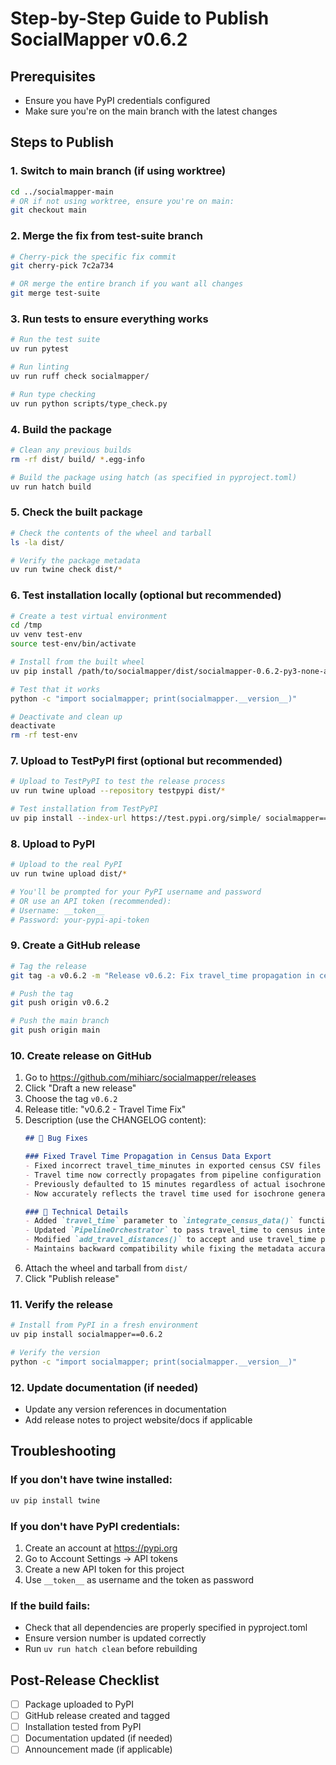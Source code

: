 # Step-by-Step Guide to Publish SocialMapper v0.6.2

## Prerequisites
- Ensure you have PyPI credentials configured
- Make sure you're on the main branch with the latest changes

## Steps to Publish

### 1. Switch to main branch (if using worktree)
```bash
cd ../socialmapper-main
# OR if not using worktree, ensure you're on main:
git checkout main
```

### 2. Merge the fix from test-suite branch
```bash
# Cherry-pick the specific fix commit
git cherry-pick 7c2a734

# OR merge the entire branch if you want all changes
git merge test-suite
```

### 3. Run tests to ensure everything works
```bash
# Run the test suite
uv run pytest

# Run linting
uv run ruff check socialmapper/

# Run type checking
uv run python scripts/type_check.py
```

### 4. Build the package
```bash
# Clean any previous builds
rm -rf dist/ build/ *.egg-info

# Build the package using hatch (as specified in pyproject.toml)
uv run hatch build
```

### 5. Check the built package
```bash
# Check the contents of the wheel and tarball
ls -la dist/

# Verify the package metadata
uv run twine check dist/*
```

### 6. Test installation locally (optional but recommended)
```bash
# Create a test virtual environment
cd /tmp
uv venv test-env
source test-env/bin/activate

# Install from the built wheel
uv pip install /path/to/socialmapper/dist/socialmapper-0.6.2-py3-none-any.whl

# Test that it works
python -c "import socialmapper; print(socialmapper.__version__)"

# Deactivate and clean up
deactivate
rm -rf test-env
```

### 7. Upload to TestPyPI first (optional but recommended)
```bash
# Upload to TestPyPI to test the release process
uv run twine upload --repository testpypi dist/*

# Test installation from TestPyPI
uv pip install --index-url https://test.pypi.org/simple/ socialmapper==0.6.2
```

### 8. Upload to PyPI
```bash
# Upload to the real PyPI
uv run twine upload dist/*

# You'll be prompted for your PyPI username and password
# OR use an API token (recommended):
# Username: __token__
# Password: your-pypi-api-token
```

### 9. Create a GitHub release
```bash
# Tag the release
git tag -a v0.6.2 -m "Release v0.6.2: Fix travel_time propagation in census data"

# Push the tag
git push origin v0.6.2

# Push the main branch
git push origin main
```

### 10. Create release on GitHub
1. Go to https://github.com/mihiarc/socialmapper/releases
2. Click "Draft a new release"
3. Choose the tag `v0.6.2`
4. Release title: "v0.6.2 - Travel Time Fix"
5. Description (use the CHANGELOG content):
   ```markdown
   ## 🐛 Bug Fixes

   ### Fixed Travel Time Propagation in Census Data Export
   - Fixed incorrect travel_time_minutes in exported census CSV files
   - Travel time now correctly propagates from pipeline configuration to census data
   - Previously defaulted to 15 minutes regardless of actual isochrone travel time
   - Now accurately reflects the travel time used for isochrone generation (e.g., 60, 120 minutes)

   ### 🔧 Technical Details
   - Added `travel_time` parameter to `integrate_census_data()` function
   - Updated `PipelineOrchestrator` to pass travel_time to census integration  
   - Modified `add_travel_distances()` to accept and use travel_time parameter
   - Maintains backward compatibility while fixing the metadata accuracy
   ```
6. Attach the wheel and tarball from `dist/`
7. Click "Publish release"

### 11. Verify the release
```bash
# Install from PyPI in a fresh environment
uv pip install socialmapper==0.6.2

# Verify the version
python -c "import socialmapper; print(socialmapper.__version__)"
```

### 12. Update documentation (if needed)
- Update any version references in documentation
- Add release notes to project website/docs if applicable

## Troubleshooting

### If you don't have twine installed:
```bash
uv pip install twine
```

### If you don't have PyPI credentials:
1. Create an account at https://pypi.org
2. Go to Account Settings → API tokens
3. Create a new API token for this project
4. Use `__token__` as username and the token as password

### If the build fails:
- Check that all dependencies are properly specified in pyproject.toml
- Ensure version number is updated correctly
- Run `uv run hatch clean` before rebuilding

## Post-Release Checklist
- [ ] Package uploaded to PyPI
- [ ] GitHub release created and tagged
- [ ] Installation tested from PyPI
- [ ] Documentation updated (if needed)
- [ ] Announcement made (if applicable)